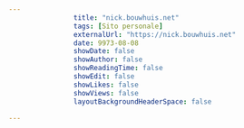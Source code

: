 ---
                title: "nick.bouwhuis.net"
                tags: [Sito personale]
                externalUrl: "https://nick.bouwhuis.net"
                date: 9973-08-08
                showDate: false
                showAuthor: false
                showReadingTime: false
                showEdit: false
                showLikes: false
                showViews: false
                layoutBackgroundHeaderSpace: false
                ---

